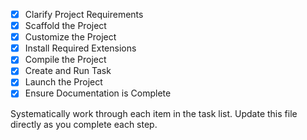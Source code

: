  - [x] Clarify Project Requirements
 - [x] Scaffold the Project
 - [x] Customize the Project
 - [x] Install Required Extensions
 - [x] Compile the Project
 - [x] Create and Run Task
 - [x] Launch the Project
 - [x] Ensure Documentation is Complete

Systematically work through each item in the task list. Update this file directly as you complete each step.